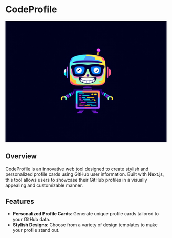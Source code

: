 # CodeProfile

<img src="https://github.com/faanrm/CodeProfile/blob/main/code-profile.jpg" alt="CodeProfile" width="800" />

## Overview

CodeProfile is an innovative web tool designed to create stylish and personalized profile cards using GitHub user information. Built with Next.js, this tool allows users to showcase their GitHub profiles in a visually appealing and customizable manner.

## Features

- **Personalized Profile Cards**: Generate unique profile cards tailored to your GitHub data.
- **Stylish Designs**: Choose from a variety of design templates to make your profile stand out.
